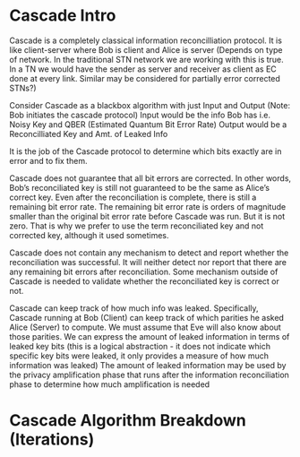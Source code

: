 # Cascade Intro 

Cascade is a completely classical information reconcilliation protocol.
It is like client-server where Bob is client and Alice is server (Depends on type of network. In the traditional STN network we are working with this is true. In a TN we would have the sender as server and receiver as client as EC done at every link. Similar may be considered for partially error corrected STNs?)

Consider Cascade as a blackbox algorithm with just Input and Output (Note: Bob initiates the cascade protocol)
Input would be the info Bob has i.e. Noisy Key and QBER (Estimated Quantum Bit Error Rate)
Output would be a Reconcilliated Key and Amt. of Leaked Info

It is the job of the Cascade protocol to determine which bits exactly are in error and to fix them.

Cascade does not guarantee that all bit errors are corrected. In other words, Bob’s reconciliated key is still not guaranteed to be the same as Alice’s correct key. Even after the reconciliation is complete, there is still a remaining bit error rate. The remaining bit error rate is orders of magnitude smaller than the original bit error rate before Cascade was run. But it is not zero. That is why we prefer to use the term reconciliated key and not corrected key, although it used sometimes.

Cascade does not contain any mechanism to detect and report whether the reconciliation was successful. It will neither detect nor report that there are any remaining bit errors after reconciliation. Some mechanism outside of Cascade is needed to validate whether the reconciliated key is correct or not.

Cascade can keep track of how much info was leaked. Specifically, Cascade running at Bob (Client) can keep track of which parities he asked Alice (Server) to compute. We must assume that Eve will also know about those parities. We can express the amount of leaked information in terms of leaked key bits (this is a logical abstraction - it does not indicate which specific key bits were leaked, it only provides a measure of how much information was leaked) The amount of leaked information may be used by the privacy amplification phase that runs after the information reconciliation phase to determine how much amplification is needed

# Cascade Algorithm Breakdown (Iterations)

